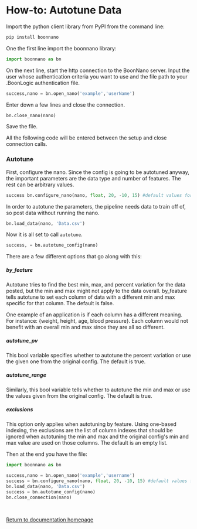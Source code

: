 # How-to: Autotune Data

Import the python client library from PyPI from the command line:
```sh
pip install boonnano
```

One the first line import the boonnano library:
```python
import boonnano as bn
```
On the next line, start the http connection to the BoonNano server. Input the user whose authentication criteria you want to use and the file path to your .BoonLogic authentication file.
```python
success,nano = bn.open_nano('example','userName')
```
Enter down a few lines and close the connection.
```python
bn.close_nano(nano)
```
Save the file.

All the following code will be entered between the setup and close connection calls.

### Autotune
First, configure the nano. Since the config is going to be autotuned anyway, the important parameters are the data type and number of features. The rest can be arbitrary values.
```python
success bn.configure_nano(nano, float, 20, -10, 15) #default values for weight, percent_variation, streaming_window, and accuracy are automatically set
```

In order to autotune the parameters, the pipeline needs data to train off of, so post data without running the nano.
```python
bn.load_data(nano, 'Data.csv')
```
Now it is all set to call `autotune`.

```python
success, = bn.autotune_config(nano)
```

There are a few different options that go along with this:

##### by_feature
Autotune tries to find the best min, max, and percent variation for the data posted, but the min and max might not apply to the data overall. by_feature tells autotune to set each column of data with a different min and max specific for that column. The default is false.

One example of an application is if each column has a different meaning. For instance: {weight, height, age, blood pressure}. Each column would not benefit with an overall min and max since they are all so different.

##### autotune_pv
This bool variable specifies whether to autotune the percent variation or use the given one from the original config. The default is true.

##### autotune_range
Similarly, this bool variable tells whether to autotune the min and max or use the values given from the original config. The default is true.

##### exclusions
This option only applies when autotuning by feature. Using one-based indexing, the exclusions are the list of column indexes that should be ignored when autotuning the min and max and the original config's min and max value are used on those columns. The default is an empty list.


Then at the end you have the file:
```python
import boonnano as bn

success,nano = bn.open_nano('example','username')
success = bn.configure_nano(nano, float, 20, -10, 15) #default values for weight, percent_variation, streaming_window, and accuracy are automatically set
bn.load_data(nano, 'Data.csv')
success = bn.autotune_config(nano)
bn.close_connection(nano)
```
<br/>

[Return to documentation homepage](../python-docs.md)
